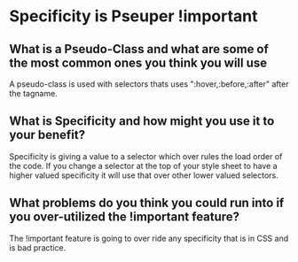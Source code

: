# Specificity is Pseuper !important

## What is a Pseudo-Class and what are some of the most common ones you think you will use
 A pseudo-class is used with selectors thats uses ":hover,:before,:after" after the tagname. 

## What is Specificity and how might you use it to your benefit?

Specificity is giving a value to a selector which over rules the load order of the code. If you change a selector at the top of your style sheet to have a higher valued specificity it will use that over other lower valued selectors.

## What problems do you think you could run into if you over-utilized the !important feature?

The !important feature is going to over ride any specificity that is in CSS and is bad practice. 